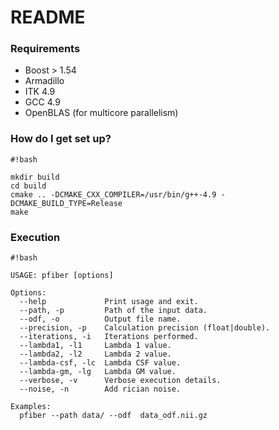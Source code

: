 # README #



### Requirements ###

* Boost > 1.54
* Armadillo 
* ITK 4.9
* GCC 4.9
* OpenBLAS (for multicore parallelism)

### How do I get set up? ###


```
#!bash

mkdir build
cd build
cmake .. -DCMAKE_CXX_COMPILER=/usr/bin/g++-4.9 -DCMAKE_BUILD_TYPE=Release
make
```

### Execution ###


```
#!bash

USAGE: pfiber [options]

Options:
  --help             Print usage and exit.
  --path, -p         Path of the input data.
  --odf, -o          Output file name.
  --precision, -p    Calculation precision (float|double).
  --iterations, -i   Iterations performed.
  --lambda1, -l1     Lambda 1 value.
  --lambda2, -l2     Lambda 2 value.
  --lambda-csf, -lc  Lambda CSF value.
  --lambda-gm, -lg   Lambda GM value.
  --verbose, -v      Verbose execution details.
  --noise, -n        Add rician noise.

Examples:
  pfiber --path data/ --odf  data_odf.nii.gz
```
